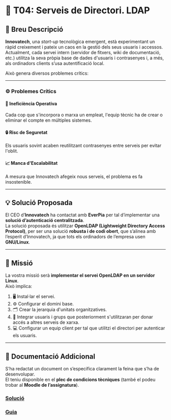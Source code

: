 # 🧭 T04: Serveis de Directori. LDAP

## 📝 Breu Descripció

**Innovatech**, una *start-up* tecnològica emergent, està experimentant un ràpid creixement i pateix un caos en la gestió dels seus usuaris i accessos.  
Actualment, cada servei intern (servidor de fitxers, wiki de documentació, etc.) utilitza la seva pròpia base de dades d'usuaris i contrasenyes i, a més, als ordinadors clients s’usa autentificació local.  

Això genera diversos problemes crítics:

---

### ⚙️ Problemes Crítics

#### 🔁 Ineficiència Operativa  
Cada cop que s'incorpora o marxa un empleat, l'equip tècnic ha de crear o eliminar el compte en múltiples sistemes.

#### 🔒 Risc de Seguretat  
Els usuaris sovint acaben reutilitzant contrasenyes entre serveis per evitar l'oblit.

#### 📈 Manca d'Escalabilitat  
A mesura que Innovatech afegeix nous serveis, el problema es fa insostenible.

---

## 💡 Solució Proposada

El CEO d’**Innovatech** ha contactat amb **EverPia** per tal d’implementar una **solució d’autenticació centralitzada**.  
La solució proposada és utilitzar **OpenLDAP (Lightweight Directory Access Protocol)**, per ser una solució **robusta i de codi obert**, que s’alinea amb l’esperit d’Innovatech, ja que tots els ordinadors de l’empresa usen **GNU/Linux**.

---

## 🧠 Missió

La vostra missió serà **implementar el servei OpenLDAP en un servidor Linux**.  
Això implica:

1. 🖥️ Instal·lar el servei.  
2. ⚙️ Configurar el domini base.  
3. 🗂️ Crear la jerarquia d'unitats organitzatives.  
4. 👥 Integrar usuaris i grups que posteriorment s'utilitzaran per donar accés a altres serveis de xarxa.  
5. 💻 Configurar un equip client per tal que utilitzi el directori per autenticar els usuaris.

---

## 📄 Documentació Addicional

S’ha redactat un document on s’especifica clarament la feina que s’ha de desenvolupar.  
El teniu disponible en el **plec de condicions tècniques** (també el podeu trobar al **Moodle de l’assignatura**).


### [Solució](Tasca04/solució.md)

### [Guia](Tasca04/guia.md)
